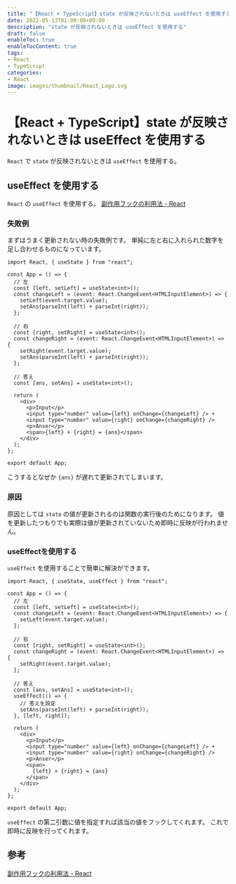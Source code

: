 ```yaml
---
title: "【React + TypeScript】state が反映されないときは useEffect を使用する"
date: 2022-05-13T01:00:00+09:00
description: "state が反映されないときは useEffect を使用する"
draft: false
enableToc: true
enableTocContent: true
tags: 
- React
- TypeScript
categories: 
- React
image: images/thumbnail/React_Logo.svg
---
```


# 【React + TypeScript】state が反映されないときは useEffect を使用する
`React` で `state` が反映されないときは `useEffect` を使用する。

## useEffect を使用する
`React` の `useEffect` を使用する。
<a href="https://ja.reactjs.org/docs/hooks-effect.html" target="_blank" rel="nofollow noopener">副作用フックの利用法 - React</a>

### 失敗例
まずはうまく更新されない時の失敗例です。
単純に左と右に入れられた数字を足し合わせるものになっています。

```javascript:src/App.tsx
import React, { useState } from "react";

const App = () => {
  // 左
  const [left, setLeft] = useState<int>();
  const changeLeft = (event: React.ChangeEvent<HTMLInputElement>) => {
    setLeft(event.target.value);
    setAns(parseInt(left) + parseInt(right));
  };

  // 右
  const [right, setRight] = useState<int>();
  const changeRight = (event: React.ChangeEvent<HTMLInputElement>) => {
    setRight(event.target.value);
    setAns(parseInt(left) + parseInt(right));
  };

  // 答え
  const [ans, setAns] = useState<int>();

  return (
    <div>
      <p>Input</p>
      <input type="number" value={left} onChange={changeLeft} /> + 
      <input type="number" value={right} onChange={changeRight} />
      <p>Anser</p>
      <span>{left} + {right} = {ans}</span>
    </div>
  );
};

export default App;
```

こうするとなぜか `{ans}` が遅れて更新されてしまいます。

### 原因
原因としては `state` の値が更新されるのは関数の実行後のためになります。
値を更新したつもりでも実際は値が更新されていないため即時に反映が行われません。

### useEffectを使用する
`useEffect` を使用することで簡単に解決ができます。

```javascript:src/App.tsx {linenos=table,hl_lines=["18-21"]}
import React, { useState, useEffect } from "react";

const App = () => {
  // 左
  const [left, setLeft] = useState<int>();
  const changeLeft = (event: React.ChangeEvent<HTMLInputElement>) => {
    setLeft(event.target.value);
  };

  // 右
  const [right, setRight] = useState<int>();
  const changeRight = (event: React.ChangeEvent<HTMLInputElement>) => {
    setRight(event.target.value);
  };

  // 答え
  const [ans, setAns] = useState<int>();
  useEffect(() => {
    // 答えを設定
    setAns(parseInt(left) + parseInt(right));
  }, [left, right]);

  return (
    <div>
      <p>Input</p>
      <input type="number" value={left} onChange={changeLeft} /> +
      <input type="number" value={right} onChange={changeRight} />
      <p>Anser</p>
      <span>
        {left} + {right} = {ans}
      </span>
    </div>
  );
};

export default App;
```

`useEffect` の第二引数に値を指定すれば該当の値をフックしてくれます。
これで即時に反映を行ってくれます。

## 参考
<a href="https://ja.reactjs.org/docs/hooks-effect.html" target="_blank" rel="nofollow noopener">副作用フックの利用法 - React</a>

